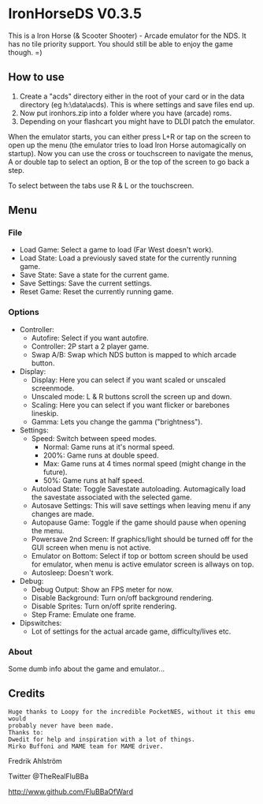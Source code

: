 # IronHorseDS V0.3.5

This is a Iron Horse (& Scooter Shooter) - Arcade emulator for the NDS.
It has no tile priority support.
You should still be able to enjoy the game though. =)

## How to use

1. Create a "acds" directory either in the root of your card or in the data
 directory (eg h:\data\acds). This is where settings and save files end up.
2. Now put ironhors.zip into a folder where you have (arcade) roms.
3. Depending on your flashcart you might have to DLDI patch the emulator.

When the emulator starts, you can either press L+R or tap on the screen to open
up the menu (the emulator tries to load Iron Horse automagically on startup).
Now you can use the cross or touchscreen to navigate the menus, A or double tap
to select an option, B or the top of the screen to go back a step.

To select between the tabs use R & L or the touchscreen.

## Menu

### File

* Load Game: Select a game to load (Far West doesn't work).
* Load State: Load a previously saved state for the currently running game.
* Save State: Save a state for the current game.
* Save Settings: Save the current settings.
* Reset Game: Reset the currently running game.

### Options

* Controller:
  * Autofire: Select if you want autofire.
  * Controller: 2P start a 2 player game.
  * Swap A/B: Swap which NDS button is mapped to which arcade button.
* Display:
  * Display: Here you can select if you want scaled or unscaled screenmode.
  * Unscaled mode: L & R buttons scroll the screen up and down.
  * Scaling: Here you can select if you want flicker or barebones lineskip.
  * Gamma: Lets you change the gamma ("brightness").
* Settings:
  * Speed: Switch between speed modes.
    * Normal: Game runs at it's normal speed.
    * 200%: Game runs at double speed.
    * Max: Game runs at 4 times normal speed (might change in the future).
    * 50%: Game runs at half speed.
  * Autoload State: Toggle Savestate autoloading. Automagically load the
   savestate associated with the selected game.
  * Autosave Settings: This will save settings when leaving menu if any
   changes are made.
  * Autopause Game: Toggle if the game should pause when opening the menu.
  * Powersave 2nd Screen: If graphics/light should be turned off for the GUI
   screen when menu is not active.
  * Emulator on Bottom: Select if top or bottom screen should be used for
   emulator, when menu is active emulator screen is allways on top.
  * Autosleep: Doesn't work.
* Debug:
  * Debug Output: Show an FPS meter for now.
  * Disable Background: Turn on/off background rendering.
  * Disable Sprites: Turn on/off sprite rendering.
  * Step Frame: Emulate one frame.
* Dipswitches:
  * Lot of settings for the actual arcade game, difficulty/lives etc.

### About

Some dumb info about the game and emulator...

## Credits

```text
Huge thanks to Loopy for the incredible PocketNES, without it this emu would
probably never have been made.
Thanks to:
Dwedit for help and inspiration with a lot of things.
Mirko Buffoni and MAME team for MAME driver.
```

Fredrik Ahlström

Twitter @TheRealFluBBa

<http://www.github.com/FluBBaOfWard>
